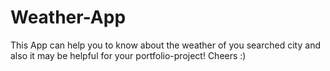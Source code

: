 # Weather-App
This App can help you to know about the weather of you searched city and also it may be helpful for your portfolio-project! Cheers :)

